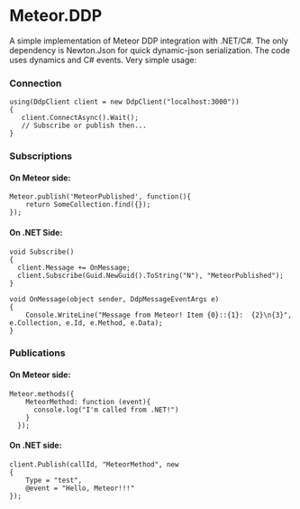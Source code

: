 # Meteor.DDP

A simple implementation of Meteor DDP integration with .NET/C#. The only dependency is Newton.Json for quick dynamic-json serialization. The code uses dynamics and C# events. Very simple usage:

### Connection
```
using(DdpClient client = new DdpClient("localhost:3000"))
{
   client.ConnectAsync().Wait();
   // Subscribe or publish then...
}
```

### Subscriptions

#### On Meteor side:

```
Meteor.publish('MeteorPublished', function(){
    return SomeCollection.find({});
});
```
#### On .NET Side:
```
void Subscribe()
{
  client.Message += OnMessage;
  client.Subscribe(Guid.NewGuid().ToString("N"), "MeteorPublished");
}

void OnMessage(object sender, DdpMessageEventArgs e)
{
    Console.WriteLine("Message from Meteor! Item {0}::{1}:  {2}\n{3}", e.Collection, e.Id, e.Method, e.Data);
}
```

### Publications

#### On Meteor side:

```
Meteor.methods({
    MeteorMethod: function (event){
      console.log("I'm called from .NET!")
    }
  });
```

#### On .NET side:

```
client.Publish(callId, "MeteorMethod", new
{
    Type = "test",
    @event = "Hello, Meteor!!!"
});
```

